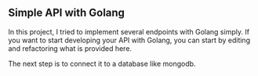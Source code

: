 ## Simple API with Golang
In this project, I tried to implement several endpoints with Golang simply. If you want to start developing your API with Golang, you can start by editing and refactoring what is provided here.

The next step is to connect it to a database like mongodb.